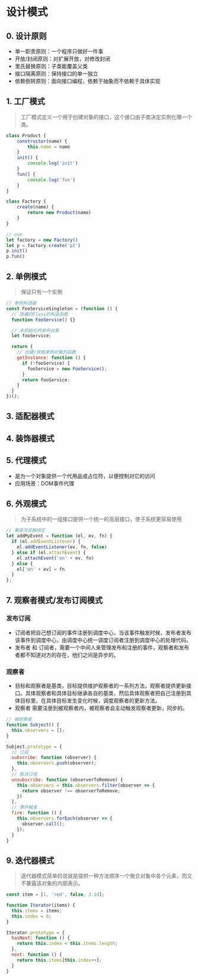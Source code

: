 # 设计模式

## 0. 设计原则

* 单一职责原则：一个程序只做好一件事
* 开放/封闭原则：对扩展开放，对修改封闭
* 里氏替换原则：子类能覆盖父类
* 接口隔离原则：保持接口的单一独立
* 依赖倒转原则：面向接口编程，依赖于抽象而不依赖于具体实现

## 1. 工厂模式

> 工厂模式定义一个用于创建对象的接口，这个接口由子类决定实例化哪一个类。
```js
class Product {
    constructor(name) {
        this.name = name
    }
    init() {
        console.log('init')
    }
    fun() {
        console.log('fun')
    }
}

class Factory {
    create(name) {
        return new Product(name)
    }
}

// use
let factory = new Factory()
let p = factory.create('p1')
p.init()
p.fun()
```

## 2. 单例模式

> 保证只有一个实例

```js
// 单例构造器
const FooServiceSingleton = (function () {
  // 隐藏的Class的构造函数
  function FooService() {}

  // 未初始化的单例对象
  let fooService;

  return {
    // 创建/获取单例对象的函数
    getInstance: function () {
      if (!fooService) {
        fooService = new FooService();
      }
      return fooService;
    }
  }
})();
```

## 3. 适配器模式

## 4. 装饰器模式

## 5. 代理模式

* 是为一个对象提供一个代用品或占位符，以便控制对它的访问
* 应用场景：DOM事件代理

## 6. 外观模式

> 为子系统中的一组接口提供一个统一的高层接口，使子系统更容易使用

```js
// 兼容浏览器绑定
let addMyEvent = function (el, ev, fn) {
  if (el.addEventListener) {
    el.addEventListener(ev, fn, false)
  } else if (el.attachEvent) {
    el.attachEvent('on' + ev, fn)
  } else {
    el['on' + ev] = fn
  }
}; 
```

## 7. 观察者模式/发布订阅模式

### 发布订阅

* 订阅者把自己想订阅的事件注册到调度中心，当该事件触发时候，发布者发布该事件到调度中心，由调度中心统一调度订阅者注册到调度中心的处理代码。
* 发布者 和 订阅者，需要一个中间人来管理发布和注册的事件，观察者和发布者都不知道对方的存在，他们之间是异步的。

### 观察者

* 目标和观察者是基类，目标提供维护观察者的一系列方法，观察者提供更新接口。具体观察者和具体目标继承各自的基类，然后具体观察者把自己注册到具体目标里，在具体目标发生变化时候，调度观察者的更新方法。
* 观察者 需要注册到被观察者内，被观察者会主动触发观察者更新，同步的。

```js
// 被观察者
function Subject() {
  this.observers = [];
}

Subject.prototype = {
  // 订阅
  subscribe: function (observer) {
    this.observers.push(observer);
  },
  // 取消订阅
  unsubscribe: function (observerToRemove) {
    this.observers = this.observers.filter(observer => {
      return observer !== observerToRemove;
    })
  },
  // 事件触发
  fire: function () {
    this.observers.forEach(observer => {
      observer.call();
    });
  }
}
```

## 9. 迭代器模式

> 迭代器模式简单的说就是提供一种方法顺序一个聚合对象中各个元素，而又不暴露该对象的内部表示。

```js
const item = [1, 'red', false, 3.14];

function Iterator(items) {
  this.items = items;
  this.index = 0;
}

Iterator.prototype = {
  hasNext: function () {
    return this.index < this.items.length;
  },
  next: function () {
    return this.items[this.index++];
  }
}
```
